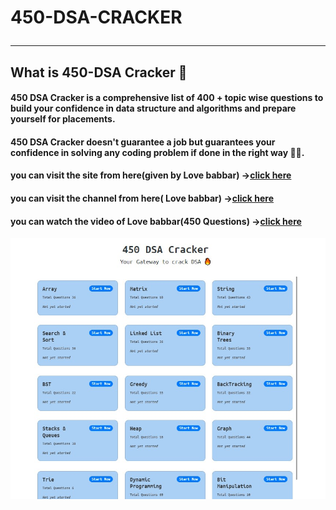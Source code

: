 # 450-DSA-CRACKER <br><hr>
## What is 450-DSA Cracker 🤔

#### 450 DSA Cracker is a comprehensive list of 400 + topic wise questions to build your confidence in data structure and algorithms and prepare yourself for placements.

#### 450 DSA Cracker doesn't guarantee a job but guarantees your confidence in solving any coding problem if done in the right way 👍🏻.

#### you can visit the site from here(given by Love babbar) -><b><a href="https://www.450dsa.com">click here</a></b>
#### you can visit the channel from here( Love babbar) -><b><a href="https://https://www.youtube.com/channel/UCQHLxxBFrbfdrk1jF0moTpw">click here</a></b>
#### you can watch the video of Love babbar(450 Questions) -><b><a href="https://www.youtube.com/watch?v=4iFALQ1ACdA">click here</a></b>
<img src="site.jpg">
